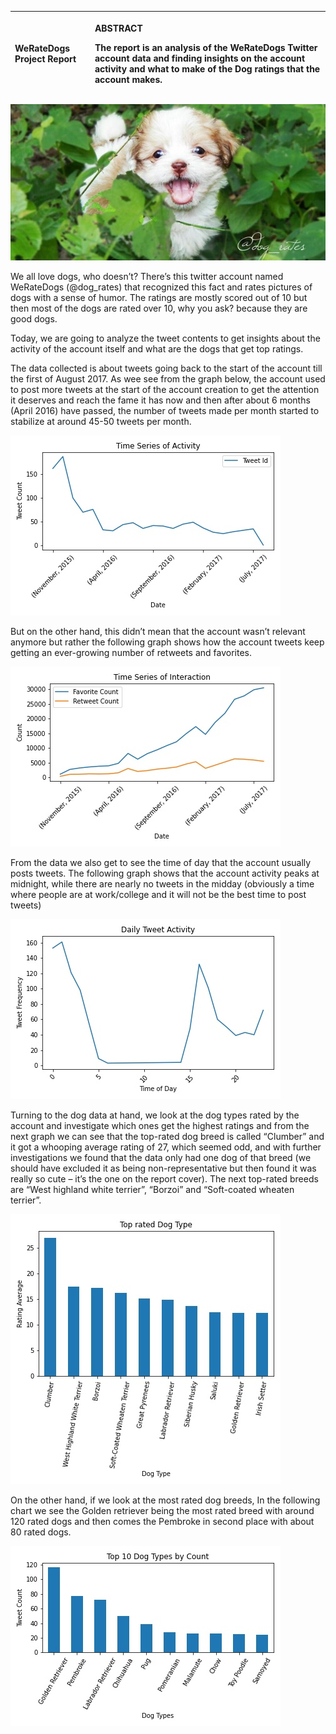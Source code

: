|<p></p><p>WeRateDogs Project Report</p><p></p>|<p>**ABSTRACT**</p><p>The report is an analysis of the WeRateDogs Twitter account data and finding insights on the account activity and what to make of the Dog ratings that the account makes.</p><p>|
| :- | :- |

![](./images/Frontpage.jpg)


We all love dogs, who doesn’t? There’s this twitter account named WeRateDogs (@dog\_rates) that recognized this fact and rates pictures of dogs with a sense of humor. The ratings are mostly scored out of 10 but then most of the dogs are rated over 10, why you ask? because they are good dogs.

Today, we are going to analyze the tweet contents to get insights about the activity of the account itself and what are the dogs that get top ratings.

The data collected is about tweets going back to the start of the account till the first of August 2017. As wee see from the graph below, the account used to post more tweets at the start of the account creation to get the attention it deserves and reach the fame it has now and then after about 6 months (April 2016) have passed, the number of tweets made per month started to stabilize at around 45-50 tweets per month.  
  
![](./images/activity_line.jpg)  

But on the other hand, this didn’t mean that the account wasn’t relevant anymore but rather the following graph shows how the account tweets keep getting an ever-growing number of retweets and favorites.
  
![](./images/interaction_line.jpg)  
  
From the data we also get to see the time of day that the account usually posts tweets. The following graph shows that the account activity peaks at midnight, while there are nearly no tweets in the midday (obviously a time where people are at work/college and it will not be the best time to post tweets)
  
![](./images/daily_activity_line.jpg)  
  
Turning to the dog data at hand, we look at the dog types rated by the account and investigate which ones get the highest ratings and from the next graph we can see that the top-rated dog breed is called “Clumber” and it got a whooping average rating of 27, which seemed odd, and with further investigations we found that the data only had one dog of that breed (we should have excluded it as being non-representative but then found it was really so cute – it’s the one on the report cover). The next top-rated breeds are “West highland white terrier”, “Borzoi” and “Soft-coated wheaten terrier”.

![](./images/type_rating_bar.jpg)  

On the other hand, if we look at the most rated dog breeds, In the following chart we see the Golden retriever being the most rated breed with around 120 rated dogs and then comes the Pembroke in second place with about 80 rated dogs.
  
![](./images/top_types_bar.jpg)  
